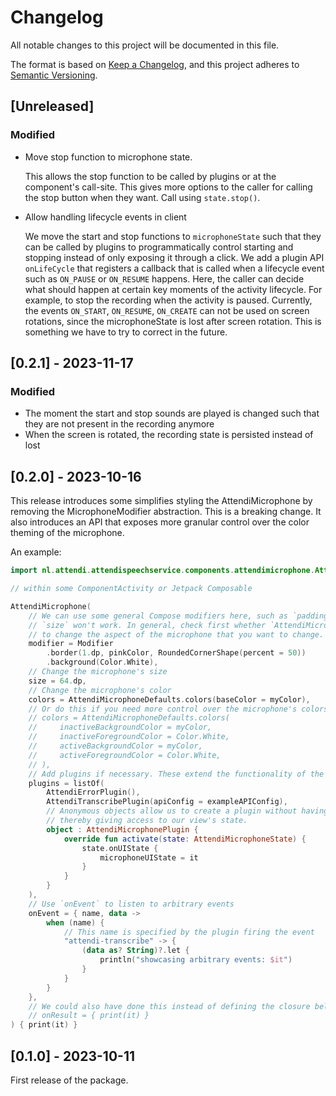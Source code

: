 # Changelog

All notable changes to this project will be documented in this file.

The format is based on [Keep a Changelog](https://keepachangelog.com/en/1.0.0/),
and this project adheres to [Semantic Versioning](https://semver.org/spec/v2.0.0.html).

## [Unreleased]

### Modified

- Move stop function to microphone state.

  This allows the stop function to be called by plugins or at the component's call-site. This
  gives more options to the caller for calling the stop button when they want. Call using `state.stop()`.

- Allow handling lifecycle events in client

  We move the start and stop functions to `microphoneState` such that
  they can be called by plugins to programmatically control starting and stopping
  instead of only exposing it through a click.
  We add a plugin API `onLifeCycle` that registers a callback that is called
  when a lifecycle event such as `ON_PAUSE` or `ON_RESUME` happens. Here,
  the caller can decide what should happen at certain key moments of the
  activity lifecycle. For example, to stop the recording when the activity is paused.
  Currently, the events `ON_START`, `ON_RESUME`, `ON_CREATE` can not be used
  on screen rotations, since the microphoneState is lost after screen rotation.
  This is something we have to try to correct in the future.

## [0.2.1] - 2023-11-17

### Modified

- The moment the start and stop sounds are played is changed such that they are not present in the recording anymore
- When the screen is rotated, the recording state is persisted instead of lost

## [0.2.0] - 2023-10-16

This release introduces some simplifies styling the AttendiMicrophone by removing the MicrophoneModifier abstraction. This is a breaking change. It also introduces an API that exposes more granular control over the color theming of the microphone.

An example:

```kotlin
import nl.attendi.attendispeechservice.components.attendimicrophone.AttendiMicrophone

// within some ComponentActivity or Jetpack Composable

AttendiMicrophone(
    // We can use some general Compose modifiers here, such as `padding`, but some like
    // `size` won't work. In general, check first whether `AttendiMicrophone` has a parameter
    // to change the aspect of the microphone that you want to change.
    modifier = Modifier
        .border(1.dp, pinkColor, RoundedCornerShape(percent = 50))
        .background(Color.White),
    // Change the microphone's size
    size = 64.dp,
    // Change the microphone's color
    colors = AttendiMicrophoneDefaults.colors(baseColor = myColor),
    // Or do this if you need more control over the microphone's colors
    // colors = AttendiMicrophoneDefaults.colors(
    //     inactiveBackgroundColor = myColor,
    //     inactiveForegroundColor = Color.White,
    //     activeBackgroundColor = myColor,
    //     activeForegroundColor = Color.White,
    // ),
    // Add plugins if necessary. These extend the functionality of the microphone component.
    plugins = listOf(
        AttendiErrorPlugin(),
        AttendiTranscribePlugin(apiConfig = exampleAPIConfig),
        // Anonymous objects allow us to create a plugin without having to create a new class,
        // thereby giving access to our view's state.
        object : AttendiMicrophonePlugin {
            override fun activate(state: AttendiMicrophoneState) {
                state.onUIState {
                    microphoneUIState = it
                }
            }
        }
    ),
    // Use `onEvent` to listen to arbitrary events
    onEvent = { name, data ->
        when (name) {
            // This name is specified by the plugin firing the event
            "attendi-transcribe" -> {
                (data as? String)?.let {
                    println("showcasing arbitrary events: $it")
                }
            }
        }
    },
    // We could also have done this instead of defining the closure below
    // onResult = { print(it) }
) { print(it) }
```

## [0.1.0] - 2023-10-11

First release of the package.
